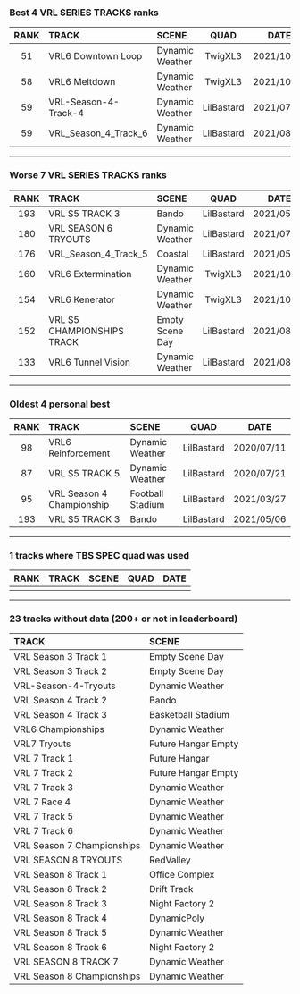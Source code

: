 ### Best 4 VRL SERIES TRACKS ranks
|RANK|TRACK|SCENE|QUAD|DATE|
|:---:|:---|:---|:---:|:---:|
|51|VRL6 Downtown Loop|Dynamic Weather|TwigXL3|2021/10/10|
|58|VRL6 Meltdown|Dynamic Weather|TwigXL3|2021/10/07|
|59|VRL-Season-4-Track-4|Dynamic Weather|LilBastard|2021/07/30|
|59|VRL_Season_4_Track_6|Dynamic Weather|LilBastard|2021/08/20|
---
### Worse 7 VRL SERIES TRACKS ranks
|RANK|TRACK|SCENE|QUAD|DATE|
|:---:|:---|:---|:---:|:---:|
|193|VRL S5 TRACK 3|Bando|LilBastard|2021/05/06|
|180|VRL SEASON 6 TRYOUTS|Dynamic Weather|LilBastard|2021/07/30|
|176|VRL_Season_4_Track_5|Coastal|LilBastard|2021/05/10|
|160|VRL6 Extermination|Dynamic Weather|TwigXL3|2021/10/10|
|154|VRL6 Kenerator|Dynamic Weather|TwigXL3|2021/10/08|
|152|VRL S5 CHAMPIONSHIPS TRACK|Empty Scene Day|LilBastard|2021/08/12|
|133|VRL6 Tunnel Vision|Dynamic Weather|LilBastard|2021/08/25|
---
### Oldest 4 personal best
|RANK|TRACK|SCENE|QUAD|DATE|
|:---:|:---|:---|:---:|:---:|
|98|VRL6 Reinforcement|Dynamic Weather|LilBastard|2020/07/11|
|87|VRL S5 TRACK 5|Dynamic Weather|LilBastard|2020/07/21|
|95|VRL Season 4 Championship|Football Stadium|LilBastard|2021/03/27|
|193|VRL S5 TRACK 3|Bando|LilBastard|2021/05/06|
---
### 1 tracks where TBS SPEC quad was used
|RANK|TRACK|SCENE|QUAD|DATE|
|:---:|:---|:---|:---:|:---:|
||||||
---
### 23 tracks without data (200+ or not in leaderboard)
|TRACK|SCENE|
|:---|:---|
|VRL Season 3 Track 1|Empty Scene Day|
|VRL Season 3 Track 2|Empty Scene Day|
|VRL-Season-4-Tryouts|Dynamic Weather|
|VRL Season 4 Track 2|Bando|
|VRL Season 4 Track 3|Basketball Stadium|
|VRL6 Championships|Dynamic Weather|
|VRL7 Tryouts|Future Hangar Empty|
|VRL 7 Track 1|Future Hangar|
|VRL 7 Track 2|Future Hangar Empty|
|VRL 7 Track 3|Dynamic Weather|
|VRL 7 Race 4|Dynamic Weather|
|VRL 7 Track 5|Dynamic Weather|
|VRL 7 Track 6|Dynamic Weather|
|VRL Season 7 Championships|Dynamic Weather|
|VRL SEASON 8 TRYOUTS|RedValley|
|VRL Season 8 Track 1|Office Complex|
|VRL Season 8 Track 2|Drift Track|
|VRL Season 8 Track 3|Night Factory 2|
|VRL Season 8 Track 4|DynamicPoly|
|VRL Season 8 Track 5|Dynamic Weather|
|VRL Season 8 Track 6|Night Factory 2|
|VRL SEASON 8 TRACK 7|Dynamic Weather|
|VRL Season 8 Championships|Dynamic Weather|
